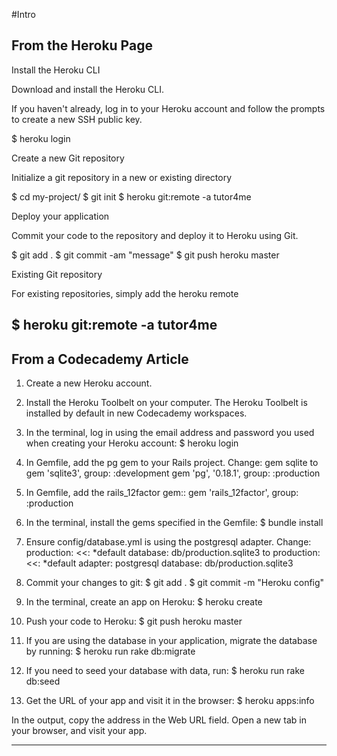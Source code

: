 #Intro


From the Heroku Page
---------------------------------------------------
Install the Heroku CLI

Download and install the Heroku CLI.

If you haven't already, log in to your Heroku account and follow the prompts to create a new SSH public key.

$ heroku login

Create a new Git repository

Initialize a git repository in a new or existing directory

$ cd my-project/
$ git init
$ heroku git:remote -a tutor4me

Deploy your application

Commit your code to the repository and deploy it to Heroku using Git.

$ git add .
$ git commit -am "message"
$ git push heroku master

Existing Git repository

For existing repositories, simply add the heroku remote

$ heroku git:remote -a tutor4me
--------------------------------------------------------


From a Codecademy Article
--------------------------------------------------------
1. Create a new Heroku account.

2. Install the Heroku Toolbelt on your computer. The Heroku Toolbelt is installed by default in new Codecademy workspaces.

3. In the terminal, log in using the email address and password you used when creating your Heroku account:
 $ heroku login

4. In Gemfile, add the pg gem to your Rails project. Change:
 gem sqlite
to
 gem 'sqlite3', group: :development
 gem 'pg', '0.18.1', group: :production

5. In Gemfile, add the rails_12factor gem::
 gem 'rails_12factor', group: :production

6. In the terminal, install the gems specified in the Gemfile:
 $ bundle install

7. Ensure config/database.yml is using the postgresql adapter. Change:
  production:
   <<: *default
   database: db/production.sqlite3
to
  production:
   <<: *default
   adapter: postgresql
   database: db/production.sqlite3

8. Commit your changes to git:
 $ git add .
 $ git commit -m "Heroku config"

9. In the terminal, create an app on Heroku:
 $ heroku create

10. Push your code to Heroku:
$ git push heroku master

11. If you are using the database in your application, migrate the database by running:
$ heroku run rake db:migrate

12. If you need to seed your database with data, run:
$ heroku run rake db:seed

13. Get the URL of your app and visit it in the browser:
$ heroku apps:info

In the output, copy the address in the Web URL field. Open a new tab in your browser, and visit your app.

-----------------------------------------------------------------------------

